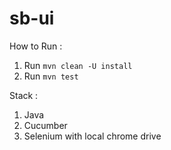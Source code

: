 # sb-ui

How to Run :

1. Run ```mvn clean -U install```
2. Run ```mvn test```

Stack :
1. Java
2. Cucumber
3. Selenium with local chrome drive
